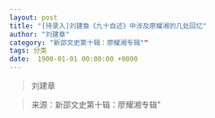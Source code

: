 ```yaml
---
layout: post
title: "[待录入]刘建章《九十自述》中涉及廖耀湘的几处回忆"
author: "刘建章"
category: "新邵文史第十辑：廖耀湘专辑""
tags: 分类
date:  1900-01-01 00:00:00 +0000
---
```

> 刘建章



> 来源：新邵文史第十辑：廖耀湘专辑"